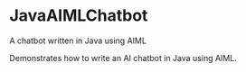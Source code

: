 # JavaAIMLChatbot
A chatbot written in Java using AIML

Demonstrates how to write an AI chatbot in Java using AIML.
